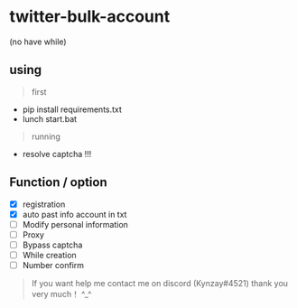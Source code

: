 # twitter-bulk-account
(no have while)

## using
> first
* pip install requirements.txt
* lunch start.bat
> running
* resolve captcha !!!

## Function / option
- [X] registration
- [X] auto past info account in txt
- [ ] Modify personal information
- [ ] Proxy
- [ ] Bypass captcha
- [ ] While creation
- [ ] Number confirm

> If you want help me contact me on discord (Kynzay#4521) thank you very much！ ^_^
